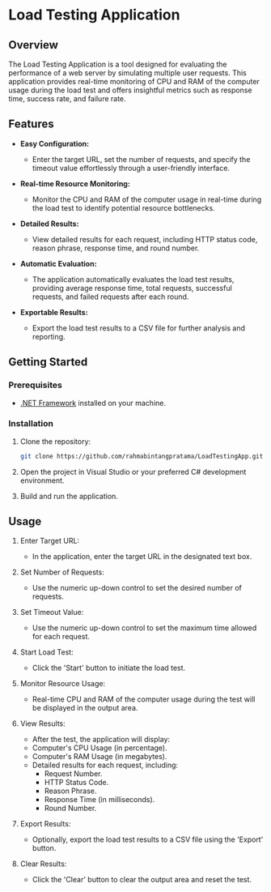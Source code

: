 # Load Testing Application

## Overview

The Load Testing Application is a tool designed for evaluating the performance of a web server by simulating multiple user requests. This application provides real-time monitoring of CPU and RAM of the computer usage during the load test and offers insightful metrics such as response time, success rate, and failure rate.

## Features

- **Easy Configuration:**
  - Enter the target URL, set the number of requests, and specify the timeout value effortlessly through a user-friendly interface.

- **Real-time Resource Monitoring:**
  - Monitor the CPU and RAM of the computer usage in real-time during the load test to identify potential resource bottlenecks.

- **Detailed Results:**
  - View detailed results for each request, including HTTP status code, reason phrase, response time, and round number.

- **Automatic Evaluation:**
  - The application automatically evaluates the load test results, providing average response time, total requests, successful requests, and failed requests after each round.

- **Exportable Results:**
  - Export the load test results to a CSV file for further analysis and reporting.

## Getting Started

### Prerequisites

- [.NET Framework](https://dotnet.microsoft.com/download/dotnet-framework) installed on your machine.

### Installation

1. Clone the repository:

   ```bash
   git clone https://github.com/rahmabintangpratama/LoadTestingApp.git
2. Open the project in Visual Studio or your preferred C# development environment.
3. Build and run the application.

## Usage
1. Enter Target URL:
   - In the application, enter the target URL in the designated text box.

2. Set Number of Requests:
   - Use the numeric up-down control to set the desired number of requests.

3. Set Timeout Value:
   - Use the numeric up-down control to set the maximum time allowed for each request.

4. Start Load Test:
   - Click the 'Start' button to initiate the load test.

5. Monitor Resource Usage:
   - Real-time CPU and RAM of the computer usage during the test will be displayed in the output area.

6. View Results:
   - After the test, the application will display:
   - Computer's CPU Usage (in percentage).
   - Computer's RAM Usage (in megabytes).
   - Detailed results for each request, including:
     - Request Number.
     - HTTP Status Code.
     - Reason Phrase.
     - Response Time (in milliseconds).
     - Round Number.

7. Export Results:
   - Optionally, export the load test results to a CSV file using the 'Export' button.

8. Clear Results:
   - Click the 'Clear' button to clear the output area and reset the test.
